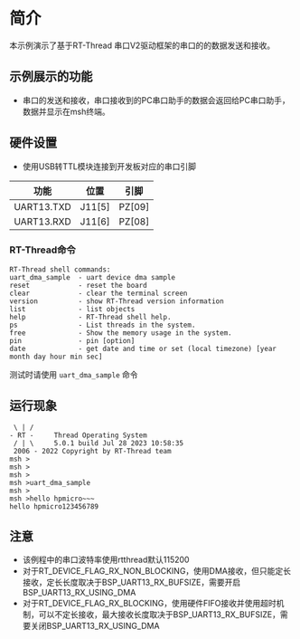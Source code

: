 # 简介

本示例演示了基于RT-Thread 串口V2驱动框架的串口的的数据发送和接收。

## 示例展示的功能

- 串口的发送和接收，串口接收到的PC串口助手的数据会返回给PC串口助手，数据并显示在msh终端。

## 硬件设置
* 使用USB转TTL模块连接到开发板对应的串口引脚

| 功能       | 位置   |  引脚  |
| ----------| ------ | ------ |
| UART13.TXD | J11[5] | PZ[09] |
| UART13.RXD | J11[6] | PZ[08] |

### RT-Thread命令

```console
RT-Thread shell commands:
uart_dma_sample  - uart device dma sample
reset            - reset the board
clear            - clear the terminal screen
version          - show RT-Thread version information
list             - list objects
help             - RT-Thread shell help.
ps               - List threads in the system.
free             - Show the memory usage in the system.
pin              - pin [option]
date             - get date and time or set (local timezone) [year month day hour min sec]
```
测试时请使用 `uart_dma_sample` 命令

## 运行现象
```console
 \ | /
- RT -     Thread Operating System
 / | \     5.0.1 build Jul 28 2023 10:58:35
 2006 - 2022 Copyright by RT-Thread team
msh >
msh >
msh >
msh >uart_dma_sample
msh >
msh >hello hpmicro~~~
hello hpmicro123456789
```

## 注意

- 该例程中的串口波特率使用rtthread默认115200
- 对于RT_DEVICE_FLAG_RX_NON_BLOCKING，使用DMA接收，但只能定长接收，定长长度取决于BSP_UART13_RX_BUFSIZE，需要开启BSP_UART13_RX_USING_DMA
- 对于RT_DEVICE_FLAG_RX_BLOCKING，使用硬件FIFO接收并使用超时机制，可以不定长接收，最大接收长度取决于BSP_UART13_RX_BUFSIZE，需要关闭BSP_UART13_RX_USING_DMA



